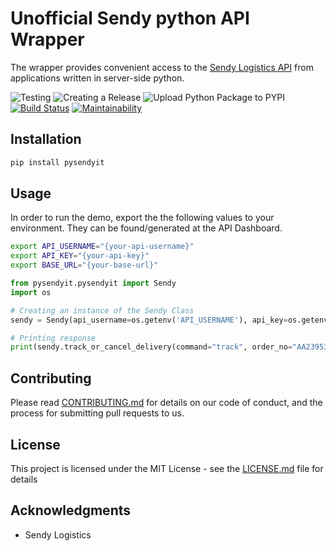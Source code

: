 # Unofficial Sendy python API Wrapper
The wrapper provides convenient access to the [Sendy Logistics API](https://www.sendyit.com/) from applications written in server-side python.

![Testing](https://github.com/0x6f736f646f/sendyit-python/workflows/Testing/badge.svg)
![Creating a Release](https://github.com/0x6f736f646f/sendyit-python/workflows/Creating%20a%20Release/badge.svg)
![Upload Python Package to PYPI](https://github.com/0x6f736f646f/sendyit-python/workflows/Upload%20Python%20Package%20to%20PYPI/badge.svg)
[![Build Status](https://travis-ci.com/0x6f736f646f/sendyit-python.svg?branch=master)](https://travis-ci.com/0x6f736f646f/sendyit-python)
[![Maintainability](https://api.codeclimate.com/v1/badges/6c6702b7007a11eb203f/maintainability)](https://codeclimate.com/github/0x6f736f646f/sendyit-python/maintainability)

## Installation
```sh
pip install pysendyit
```

## Usage
In order to run the demo, export the the following values to your environment. They can be found/generated at the API Dashboard.
```bash
export API_USERNAME="{your-api-username}"
export API_KEY="{your-api-key}"
export BASE_URL="{your-base-url}"
```

```python
from pysendyit.pysendyit import Sendy
import os

# Creating an instance of the Sendy Class
sendy = Sendy(api_username=os.getenv('API_USERNAME'), api_key=os.getenv('API_KEY'), base_url=os.getenv('BASE_URL'))

# Printing response
print(sendy.track_or_cancel_delivery(command="track", order_no="AA2395374", request_token_id="request_token_id"))

```

## Contributing

Please read [CONTRIBUTING.md](https://gist.github.com/PurpleBooth/b24679402957c63ec426) for details on our code of conduct, and the process for submitting pull requests to us.

## License

This project is licensed under the MIT License - see the [LICENSE.md](LICENSE.md) file for details

## Acknowledgments

* Sendy Logistics 
